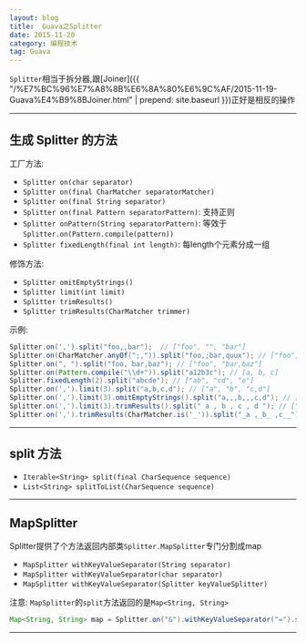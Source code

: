 ```yaml
---
layout: blog
title:  Guava之Splitter
date: 2015-11-20
category: 编程技术
tag: Guava
---
```

`Splitter`相当于拆分器,跟[Joiner]({{ "/%E7%BC%96%E7%A8%8B%E6%8A%80%E6%9C%AF/2015-11-19-Guava%E4%B9%8BJoiner.html" | prepend: site.baseurl }})正好是相反的操作





*****

## 生成 Splitter 的方法
工厂方法:

* `Splitter on(char separator)`
* `Splitter on(final CharMatcher separatorMatcher)`
* `Splitter on(final String separator)`
* `Splitter on(final Pattern separatorPattern)`: 支持正则
* `Splitter onPattern(String separatorPattern)`: 等效于`Splitter.on(Pattern.compile(pattern))`
* `Splitter fixedLength(final int length)`: 每length个元素分成一组

修饰方法:

* `Splitter omitEmptyStrings()`
* `Splitter limit(int limit)`
* `Splitter trimResults()`
* `Splitter trimResults(CharMatcher trimmer)`

示例:

~~~java
Splitter.on(',').split("foo,,bar");  // ["foo", "", "bar"]
Splitter.on(CharMatcher.anyOf(";,")).split("foo,;bar,quux"); // ["foo", "", "bar", "quux"]
Splitter.on(", ").split("foo, bar,baz"); // ["foo", "bar,baz"]
Splitter.on(Pattern.compile("\\d+")).split("a12b3c"); // [a, b, c]
Splitter.fixedLength(2).split("abcde"); // ["ab", "cd", "e"]
Splitter.on(',').limit(3).split("a,b,c,d"); // ["a", "b", "c,d"]
Splitter.on(',').limit(3).omitEmptyStrings().split("a,,,b,,,c,d"); // ["a", "b", "c,d"]
Splitter.on(',').limit(3).trimResults().split(" a , b , c , d "); // ["a", "b", "c , d"]
Splitter.on(',').trimResults(CharMatcher.is('_')).split("_a ,_b_ ,c__"); // ["a ", "b_ ", "c"]
~~~

*****

## split 方法

* `Iterable<String> split(final CharSequence sequence)`
* `List<String> splitToList(CharSequence sequence)`

*****

## MapSplitter
Splitter提供了个方法返回内部类`Splitter.MapSplitter`专门分割成map

* `MapSplitter withKeyValueSeparator(String separator)`
* `MapSplitter withKeyValueSeparator(char separator)`
* `MapSplitter withKeyValueSeparator(Splitter keyValueSplitter)`

注意: `MapSplitter`的`split`方法返回的是`Map<String, String>`

~~~java
Map<String, String> map = Splitter.on("&").withKeyValueSeparator("=").split("a=1&b=2&c=3");
~~~

*****
